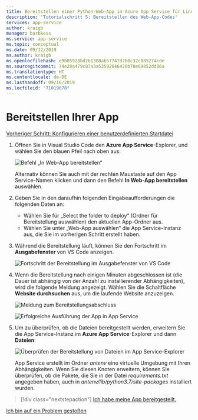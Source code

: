```yaml
---
title: Bereitstellen einer Python-Web-App in Azure App Service für Linux mit VS Code
description: 'Tutorialschritt 5: Bereitstellen des Web-App-Codes'
services: app-service
author: kraigb
manager: barbkess
ms.service: app-service
ms.topic: conceptual
ms.date: 09/12/2019
ms.author: kraigb
ms.openlocfilehash: e9b85928bd2b1308ab57747d7b0c32c085274cde
ms.sourcegitcommit: 74e28a479c87a3a53592646420b78e69852dd86a
ms.translationtype: HT
ms.contentlocale: de-DE
ms.lasthandoff: 09/16/2019
ms.locfileid: "71019678"
---
```

# <a name="deploy-your-app"></a>Bereitstellen Ihrer App

[Vorheriger Schritt: Konfigurieren einer benutzerdefinierten Startdatei](tutorial-deploy-app-service-on-linux-04.md)

1. Öffnen Sie in Visual Studio Code den **Azure App Service**-Explorer, und wählen Sie den blauen Pfeil nach oben aus:

   ![Befehl „In Web-App bereitstellen“](media/deploy-azure/deploy-to-web-app-command.png)

    Alternativ können Sie auch mit der rechten Maustaste auf den App Service-Namen klicken und dann den Befehl **In Web-App bereitstellen** auswählen.

1. Geben Sie in den daraufhin folgenden Eingabeaufforderungen die folgenden Daten an:

    - Wählen Sie für „Select the folder to deploy“ (Ordner für Bereitstellung auswählen) den aktuellen App-Ordner aus.
    - Wählen Sie unter „Web-App auswählen“ die App Service-Instanz aus, die Sie im vorherigen Schritt erstellt haben.

1. Während die Bereitstellung läuft, können Sie den Fortschritt im **Ausgabefenster** von VS Code anzeigen.

    ![Fortschritt der Bereitstellung im Ausgabefenster von VS Code](media/deploy-azure/deployment-progress.png)

1. Wenn die Bereitstellung nach einigen Minuten abgeschlossen ist (die Dauer ist abhängig von der Anzahl zu installierender Abhängigkeiten), wird die folgende Meldung angezeigt. Wählen Sie die Schaltfläche **Website durchsuchen** aus, um die laufende Website anzuzeigen.

    ![Meldung zum Bereitstellungsabschluss](media/deploy-azure/deployment-complete.png)

    ![Erfolgreiche Ausführung der App in App Service](media/deploy-azure/running-app.png)

1. Um zu überprüfen, ob die Dateien bereitgestellt werden, erweitern Sie die App Service-Instanz im **Azure App Service**-Explorer und dann **Dateien**:

    ![Überprüfen der Bereitstellung von Dateien im App Service-Explorer](media/deploy-azure/expand-files-node.png)

    App Service erstellt im Ordner *antenv* eine virtuelle Umgebung mit Ihren Abhängigkeiten. Wenn Sie diesen Knoten erweitern, können Sie überprüfen, ob die Pakete, die Sie in der Datei *requirements.txt* angegeben haben, auch in *antenv/lib/python3.7/site-packages* installiert wurden.

> [!div class="nextstepaction"]
> [Ich habe meine App bereitgestellt.](tutorial-deploy-app-service-on-linux-06.md)

[Ich bin auf ein Problem gestoßen](https://www.research.net/r/PWZWZ52?tutorial=vscode-appservice-python&step=05-deploy-app)
